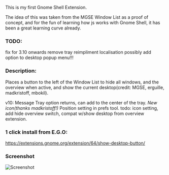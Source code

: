 This is my first Gnome Shell Extension.

The idea of this was taken from the MGSE Window List as a proof of concept, and for the fun of learning how js works with Gnome Shell, it has been a great learning curve already.

### TODO:
fix for 3.10 onwards
remove tray
reimpliment localisation
possibly add option to desktop popup menu!!!

### Description: 

Places a button to the left of the Window List to hide all windows, and the overview when active, and show the current desktop(credit: MGSE, erguille, madkristoff, mbokil). 

v10: Message Tray option returns, can add to the center of the tray.
*New icon(thanks madkristoff!)* 
Position setting in prefs tool. 
todo: icon setting, add hide overview switch, compat w/show desktop from overview extension.


### 1 click install from E.G.O:

https://extensions.gnome.org/extension/64/show-desktop-button/


### Screenshot

![Screenshot](https://raw.github.com/l300lvl/Show-Desktop-Button/master/screenshot.png)
